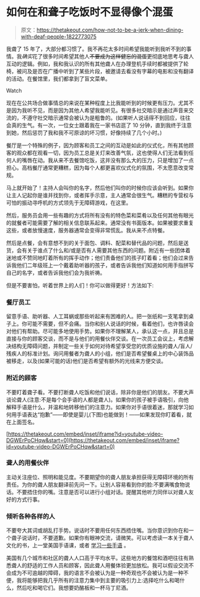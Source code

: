 # 如何在和聋子吃饭时不显得像个混蛋

> 原文：<https://thetakeout.com/how-not-to-be-a-jerk-when-dining-with-deaf-people-1822773075>

我聋了 15 年了，大部分都习惯了。我不再花太多时间希望我能听到我听不到的事情。我*确实*花了很多时间希望其他人~~不要成为这样健忘的混蛋~~更彻底地思考与聋人互动的逻辑。例如，我和我认识的所有其他聋人在办理登机手续时都被提供了轮椅，被问及是否在广播中听到了某些片段，被邀请去看没有字幕的电影和没有翻译的活动。在餐馆里，我们都拿到了盲文菜单。

Watch

现在在公共场合做事情总的来说在某种程度上比我能听到的时候更有压力。尤其不是因为我听不见，而是因为其他人希望我能听见。有很多社交暗示是通过声音来交流的，不遵守社交暗示通常会被认为是粗鲁的。(如果听人说话得不到回应，往往会真的生气。有一次，一位女士跟着我在一家书店逛了 10 分钟，直到我终于注意到她，然后惩罚了我和我不可原谅的坏习惯，好像持续了几个小时。)

餐厅是一个特殊的例子，因为顾客和员工之间的互动是如此的仪式化，所有其他顾客的观众都在观看一切，因为员工总是关灯来改善气氛，这也使得人们无法看到任何人的嘴唇在动。我从来不去餐馆吃饭，这并没有那么大的压力，只是增加了一点担心。高档餐厅通常更糟糕，因为每个人都更喜欢仪式化的氛围，不太愿意改变常规。

马上就开始了！主持人会叫你的名字，然后他们叫你的时候你应该会听到。如果你让主人记起你是谁并找到你，或者挥手示意，主人通常会很生气。糟糕的专营权与可怕的振动寻呼机的方式领先于无障碍游戏，在这里。

然后，服务员会用一些有趣的方式将所有没有的特色菜和菜肴以及任何其他有眼光的就餐者可能需要了解的相关信息联系起来。通常没有书面版本。如果被要求重复这些，或者放慢速度，服务器通常会变得非常慌乱。我从来不点特餐。

然后是点餐，会有意想不到的关于面包、调料、配菜和替代品的问题，然后是送货，会有关于谁点了什么和/或是否有人需要其他东西的问题。附近有一些团体着迷地或不赞同地盯着所有的挥手动作；他们责备他们的孩子盯着看；他们会过来告诉我他们二年级班上一个戴着助听器的孩子，或者告诉我他们知道如何用手指拼写自己的名字，或者告诉我他们会为我祈祷。

但是不要害怕，听着世界上的人们！你可以做得更好！方法如下:

### **餐厅员工**

留意手语、助听器、人工耳蜗或那些听起来有困难的人。把一张纸和一支笔拿到桌子上。你可能不需要，但不会痛。当你和别人说话的时候，看着他们，也许唇读会对他们有帮助。尽可能多地使用手势。如果你不理解某人，承认这一点，并且总是直接与你的顾客交谈，而不是与他们的用餐伙伴交谈。在一次员工会议上，考虑解决结构无障碍问题，并制定一些关于如何对待希望享受您的优质设施的聋人/盲人/残疾人的标准计划。询问用餐者为聋人的小组，他们是否希望餐桌上的中心装饰品被移走，以及(如果可能的话)他们是否希望有额外的光线来方便交谈。

### **附近的顾客**

不要盯着聋子看。不要打断聋人吃饭和他们说话，除非你是他们的朋友。不要大声谈论聋人(注意:不是每个会手语的人都是聋人)。如果你的孩子被手语吸引，向他解释手语是什么，并温和地转移他们的注意力。如果你对手语很着迷，那就学习如何用手语表达“抱歉”——即使是婴儿(下图)也能做到！——如果发现你盯着看，就在上面签名。

 [https://thetakeout.com/embed/inset/iframe?id=youtube-video-DGWErPoCHqw&start=0](https://thetakeout.com/embed/inset/iframe?id=youtube-video-DGWErPoCHqw&start=0) 

### **聋人的用餐伙伴**

主动关注座位、照明和能见度。不要期望你的聋人朋友承担获得无障碍环境的所有责任。为你的聋人朋友翻译前先问一下。让别人容易看到你的脸:不要满嘴食物说话。不要捂住你的嘴。注意是否可以进行小组对话。提醒其他听力同伴以对聋人友好的方式行事。

### **倾听各种各样的人**

不要夸大其词或胡乱打手势。说话时不要用任何东西捂住嘴。当你意识到你在和一个聋子说话时，不要道歉。如果你有眼神交流，请微笑。可以考虑读一本关于聋人文化的书，上一堂美国手语课，或者 [学习一些手语](http://theaslapp.com/) 。

美国有几个城市和社区的聋人人口高于平均水平。这些地方的餐馆和酒吧往往有熟悉聋人的舒适的工作人员和顾客，因此聋人用餐体验更加放松。我可以假设交流不会成为不可逾越的障碍，我的语言不会被认为是一种奇观也不会被认为是一种不便，我将能够把我几乎所有的注意力集中到主要的吸引力上:选择吃什么和喝什么，然后吃和喝它们。我想要奶酪板和一杯马丁尼酒。